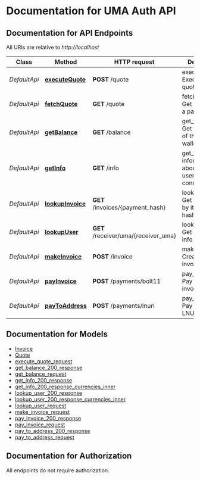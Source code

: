 # Documentation for UMA Auth API

<a name="documentation-for-api-endpoints"></a>
## Documentation for API Endpoints

All URIs are relative to *http://localhost*

| Class | Method | HTTP request | Description |
|------------ | ------------- | ------------- | -------------|
| *DefaultApi* | [**executeQuote**](Apis/DefaultApi.md#executequote) | **POST** /quote | execute_quote: Execute a quote |
*DefaultApi* | [**fetchQuote**](Apis/DefaultApi.md#fetchquote) | **GET** /quote | fetch_quote: Get a quote for a payment |
*DefaultApi* | [**getBalance**](Apis/DefaultApi.md#getbalance) | **GET** /balance | get_balance: Get the balance of the user's wallet |
*DefaultApi* | [**getInfo**](Apis/DefaultApi.md#getinfo) | **GET** /info | get_info: Get information about the user's wallet connection |
*DefaultApi* | [**lookupInvoice**](Apis/DefaultApi.md#lookupinvoice) | **GET** /invoices/{payment_hash} | lookup_invoice: Get an invoice by its payment hash |
*DefaultApi* | [**lookupUser**](Apis/DefaultApi.md#lookupuser) | **GET** /receiver/uma/{receiver_uma} | lookup_user: Get receiver info by UMA |
*DefaultApi* | [**makeInvoice**](Apis/DefaultApi.md#makeinvoice) | **POST** /invoice | make_invoice: Create a new invoice |
*DefaultApi* | [**payInvoice**](Apis/DefaultApi.md#payinvoice) | **POST** /payments/bolt11 | pay_invoice: Pay a bolt11 invoice |
*DefaultApi* | [**payToAddress**](Apis/DefaultApi.md#paytoaddress) | **POST** /payments/lnurl | pay_to_address: Pay to an LNURL address |


<a name="documentation-for-models"></a>
## Documentation for Models

 - [Invoice](./Models/Invoice.md)
 - [Quote](./Models/Quote.md)
 - [execute_quote_request](./Models/execute_quote_request.md)
 - [get_balance_200_response](./Models/get_balance_200_response.md)
 - [get_balance_request](./Models/get_balance_request.md)
 - [get_info_200_response](./Models/get_info_200_response.md)
 - [get_info_200_response_currencies_inner](./Models/get_info_200_response_currencies_inner.md)
 - [lookup_user_200_response](./Models/lookup_user_200_response.md)
 - [lookup_user_200_response_currencies_inner](./Models/lookup_user_200_response_currencies_inner.md)
 - [lookup_user_request](./Models/lookup_user_request.md)
 - [make_invoice_request](./Models/make_invoice_request.md)
 - [pay_invoice_200_response](./Models/pay_invoice_200_response.md)
 - [pay_invoice_request](./Models/pay_invoice_request.md)
 - [pay_to_address_200_response](./Models/pay_to_address_200_response.md)
 - [pay_to_address_request](./Models/pay_to_address_request.md)


<a name="documentation-for-authorization"></a>
## Documentation for Authorization

All endpoints do not require authorization.
